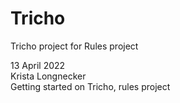 # Tricho
Tricho project for Rules project

13 April 2022\
Krista Longnecker\
Getting started on Tricho, rules project
